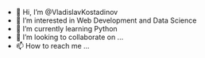 - 👋 Hi, I’m @VladislavKostadinov
- 👀 I’m interested in Web Development and Data Science
- 🌱 I’m currently learning Python
- 💞️ I’m looking to collaborate on ...
- 📫 How to reach me ...

<!---
VladislavKostadinov/VladislavKostadinov is a ✨ special ✨ repository because its `README.md` (this file) appears on your GitHub profile.
You can click the Preview link to take a look at your changes.
--->
